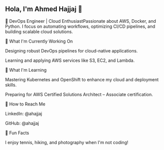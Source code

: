 ## Hola, I'm Ahmed Hajjaj 👋

🔧 DevOps Engineer | Cloud EnthusiastPassionate about AWS, Docker, and Python. I focus on automating workflows, optimizing CI/CD pipelines, and building scalable cloud solutions.

🔄 What I'm Currently Working On

Designing robust DevOps pipelines for cloud-native applications.

Learning and applying AWS services like S3, EC2, and Lambda.

🌿 What I'm Learning

Mastering Kubernetes and OpenShift to enhance my cloud and deployment skills.

Preparing for AWS Certified Solutions Architect – Associate certification.

📢 How to Reach Me

LinkedIn: @ahajjaj

GitHub: @ahajjaj

🌟 Fun Facts

I enjoy tennis, hiking, and photography when I'm not coding!
